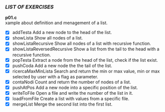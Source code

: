 ### *LIST OF EXERCISES*

**p01.c**  
xample about definition and menagement of a list.
- [x] addTesta Add a new node to the head of the list.
- [x] showLista Show all nodes of a list.
- [x] showListaRecursive Show all nodes of a list with recursive function.
- [x] showListaReversedRecursive Show a list from the tail to the head with a recursive function.
- [x] popTesta Extract a node from the head of the list, check if the list exist.
- [x] pushCoda Add a new node the the tail of the list.
- [x] ricercaMaxMinLista Search and return the min or max value, min or max selected by user with a flag as parameter.
- [x] contaNodi Count and return the number of nodes of a list.
- [x] pushAtPos Add a new node into a specific position of the list.
- [x] writeToFile Open a file and write the number of the list in it.
- [x] loadFromFile Create a list with values from a specific file.
- [x] mergeList Merge the second list into the first list.
